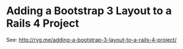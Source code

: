 # Adding a Bootstrap 3 Layout to a Rails 4 Project

See: http://rvg.me/adding-a-bootstrap-3-layout-to-a-rails-4-project/